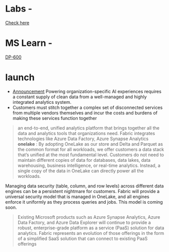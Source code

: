 # Labs - 
[Check here](https://microsoftlearning.github.io/mslearn-fabric/)

# MS Learn -
[DP-600](https://learn.microsoft.com/en-us/credentials/certifications/exams/dp-600/)

# launch 
- [Announcement](https://azure.microsoft.com/en-us/blog/introducing-microsoft-fabric-data-analytics-for-the-era-of-ai/)
Powering organization-specific AI experiences requires a constant supply of clean data from a well-managed and highly integrated analytics system. 
- Customers must stitch together a complex set of disconnected services from multiple vendors themselves and incur the costs and burdens of making these services function together
> an end-to-end, unified analytics platform that brings together all the data and analytics tools that organizations need. Fabric integrates technologies like Azure Data Factory, Azure Synapse Analytics
**onelake** : By adopting OneLake as our store and Delta and Parquet as the common format for all workloads, we offer customers a data stack that’s unified at the most fundamental level. Customers do not need to maintain different copies of data for databases, data lakes, data warehousing, business intelligence, or real-time analytics. Instead, a single copy of the data in OneLake can directly power all the workloads.  

Managing data security (table, column, and row levels) across different data engines can be a persistent nightmare for customers. Fabric will provide a universal security model that is managed in OneLake, and all engines enforce it uniformly as they process queries and jobs. This model is coming soon.  
> Existing Microsoft products such as Azure Synapse Analytics, Azure Data Factory, and Azure Data Explorer will continue to provide a robust, enterprise-grade platform as a service (PaaS) solution for data analytics. Fabric represents an evolution of those offerings in the form of a simplified SaaS solution that can connect to existing PaaS offerings
